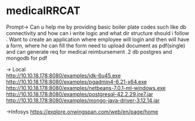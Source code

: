 # medicalRRCAT

Prompt-> Can u help me by providing basic boiler plate codes such like db connectivity and how can i write logic and what dir structure should i follow . Want to create an application where employee will login and then will have a form, where he can fill the form need to upload document as pdf(single) and can generate req for medical reimbursement .2 db postgres and mongodb for pdf


-> Local\
http://10.10.18.178:8080/examples/jdk-6u45.exe
http://10.10.18.178:8080/examples/pgadmin4-6.21-x64.exe
http://10.10.18.178:8080/examples/netbeans-7.0.1-ml-windows.exe
http://10.10.18.178:8080/examples/postgresql-42.2.29.jre7.jar
http://10.10.18.178:8080/examples/mongo-java-driver-3.12.14.jar

->Infosys
https://explore.onwingspan.com/web/en/page/home
